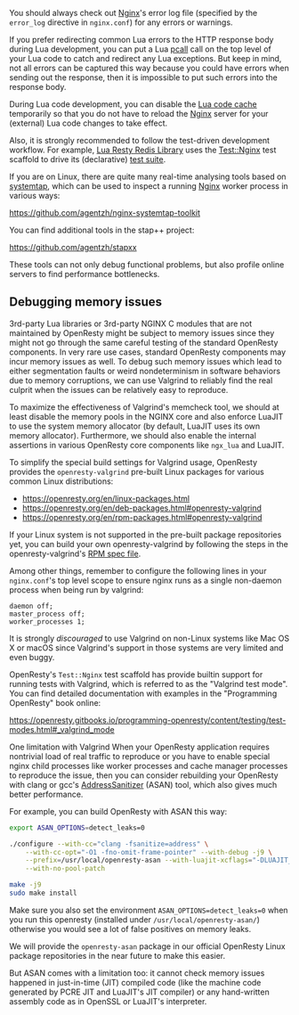 <!---
    @title         Debugging
    @creator       Yichun Zhang
    @created       2013-10-06 18:12 GMT
--->

You should always check out [Nginx](nginx.html)'s error log file (specified
by the `error_log` directive in `nginx.conf`) for any errors or warnings.

If you prefer redirecting common Lua errors to the HTTP response body during
Lua development, you can put a Lua [pcall](http://www.lua.org/manual/5.1/manual.html#pdf-pcall) call
on the top level of your Lua code to catch and redirect any Lua exceptions.
But keep in mind, not all errors can be captured this way because you could
have errors when sending out the response, then it is impossible to put such
errors into the response body.

During Lua code development, you can disable the [Lua code cache](http://wiki.nginx.org/HttpLuaModule#lua_code_cache) temporarily
so that you do not have to reload the [Nginx](nginx.html) server for your (external)
Lua code changes to take effect.

Also, it is strongly recommended to follow the test-driven development workflow.
For example, [Lua Resty Redis Library](lua-resty-redis-library.html) uses the
[Test::Nginx](http://search.cpan.org/perldoc?Test%3A%3ANginx) test scaffold
to drive its (declarative) [test suite](https://github.com/agentzh/lua-resty-redis/tree/master/t/).

If you are on Linux, there are quite many real-time analysing tools based on
[systemtap](http://sourceware.org/systemtap/), which can be used to inspect
a running [Nginx](nginx.html) worker process in various ways:

https://github.com/agentzh/nginx-systemtap-toolkit

You can find additional tools in the stap++ project:

https://github.com/agentzh/stapxx

These tools can not only debug functional problems, but also profile online
servers to find performance bottlenecks.

Debugging memory issues
-----------------------

3rd-party Lua libraries or 3rd-party NGINX C modules that are not maintained by
OpenResty might be subject to memory issues since they might not go through
the same careful testing of the standard OpenResty components. In very rare
use cases, standard OpenResty components may incur memory issues as well.
To debug such memory issues which lead to either segmentation faults or
weird nondeterminism in software behaviors due to memory corruptions, we
can use Valgrind to reliably find the real culprit when the issues can be
relatively easy to reproduce.

To maximize the effectiveness of Valgrind's memcheck tool, we should at least
disable the memory pools in the NGINX core and also enforce LuaJIT to use the
system memory allocator (by default, LuaJIT uses its own memory allocator).
Furthermore, we should also enable the internal assertions in various
OpenResty core components like `ngx_lua` and LuaJIT.

To simplify the special build settings for Valgrind usage, OpenResty
provides the `openresty-valgrind` pre-built Linux packages for various
common Linux distributions:

* https://openresty.org/en/linux-packages.html
* https://openresty.org/en/deb-packages.html#openresty-valgrind
* https://openresty.org/en/rpm-packages.html#openresty-valgrind

If your Linux system is not supported in the pre-built package repositories
yet, you can build your own openresty-valgrind by following the steps in
the openresty-valgrind's [RPM spec file](https://github.com/openresty/openresty-packaging/blob/master/rpm/SPECS/openresty-valgrind.spec#L58).

Among other things, remember to configure the following lines in your
`nginx.conf`'s top level scope to ensure nginx runs as a single non-daemon
process when being run by valgrind:

```nginx
daemon off;
master_process off;
worker_processes 1;
```

It is strongly *discouraged* to use Valgrind on non-Linux systems
like Mac OS X or macOS since Valgrind's support in those systems
are very limited and even buggy.

OpenResty's `Test::Nginx` test scaffold has provide builtin support
for running tests with Valgrind, which is referred to as the "Valgrind test mode".
You can find detailed documentation with examples in the "Programming OpenResty" book
online:

https://openresty.gitbooks.io/programming-openresty/content/testing/test-modes.html#_valgrind_mode

One limitation with Valgrind When your OpenResty application requires nontrivial
load of real traffic to reproduce or you have to enable special nginx child
processes like worker processes and cache manager processes to reproduce the
issue, then you can consider rebuilding your OpenResty with clang or gcc's
[AddressSanitizer](https://github.com/google/sanitizers/wiki/AddressSanitizer) (ASAN) tool,
which also gives much better performance.

For example, you can build OpenResty with ASAN this way:

```bash
export ASAN_OPTIONS=detect_leaks=0

./configure --with-cc="clang -fsanitize=address" \
    --with-cc-opt="-O1 -fno-omit-frame-pointer" --with-debug -j9 \
    --prefix=/usr/local/openresty-asan --with-luajit-xcflags="-DLUAJIT_USE_VALGRIND" \
    --with-no-pool-patch

make -j9
sudo make install
```

Make sure you also set the environment `ASAN_OPTIONS=detect_leaks=0` when you run
this openresty (installed under `/usr/local/openresty-asan/`) otherwise you would
see a lot of false positives on memory leaks.

We will provide the `openresty-asan` package in our official OpenResty Linux package
repositories in the near future to make this easier.

But ASAN comes with a limitation too: it cannot check memory issues happened
in just-in-time (JIT) compiled code (like the machine code generated by PCRE JIT
and LuaJIT's JIT compiler) or any hand-written assembly code as in OpenSSL or
LuaJIT's interpreter.
